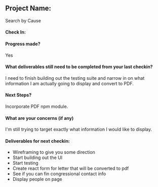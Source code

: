 ## Project Name:

Search by Cause

#### Check In:

#### Progress made?

Yes

#### What deliverables still need to be completed from your last checkin?

I need to finish building out the testing suite and narrow in on what information I am actually going to display and convert to PDF.

#### Next Steps?

Incorporate PDF npm module.

#### What are your concerns (if any)

I'm still trying to target exactly what information I would like to display.

#### Deliverables for next checkin:
* Wireframing to give you some direction
* Start building out the UI
* Start testing
* Create react form for letter that will be converted to pdf
* See if you can fin congressional contact info
* Display people on page
